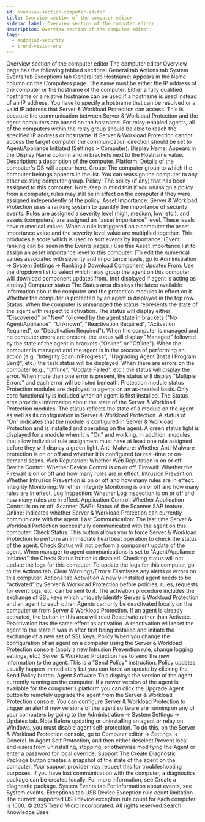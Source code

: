 ```yaml
---
id: overview-section-computer-editor
title: Overview section of the computer editor
sidebar_label: Overview section of the computer editor
description: Overview section of the computer editor
tags:
  - endpoint-security
  - trend-vision-one
---
```


 Overview section of the computer editor The computer editor Overview page has the following tabbed sections: General tab Actions tab System Events tab Exceptions tab General tab Hostname: Appears in the Name column on the Computers page. The name must be either the IP address of the computer or the hostname of the computer. Either a fully qualified hostname or a relative hostname can be used if a hostname is used instead of an IP address. You have to specify a hostname that can be resolved or a valid IP address that Server & Workload Protection can access. This is because the communication between Server & Workload Protection and the agent computers are based on the hostname. For relay-enabled agents, all of the computers within the relay group should be able to reach the specified IP address or hostname. If Server & Workload Protection cannot access the target computer the communication direction should be set to Agent/Appliance Initiated (Settings > Computer). Display Name: Appears in the Display Name column and in brackets next to the Hostname value. Description: a description of the computer. Platform: Details of the computer's OS will appear here. Group: The computer group to which the computer belongs appears in the list. You can reassign the computer to any other existing computer group. Policy: The policy (if any) that has been assigned to this computer. Note Keep in mind that if you unassign a policy from a computer, rules may still be in effect on the computer if they were assigned independently of the policy. Asset Importance: Server & Workload Protection uses a ranking system to quantify the importance of security events. Rules are assigned a severity level (high, medium, low, etc.), and assets (computers) are assigned an "asset importance" level. These levels have numerical values. When a rule is triggered on a computer the asset importance value and the severity level value are multiplied together. This produces a score which is used to sort events by importance. (Event ranking can be seen in the Events pages.) Use this Asset Importance list to assign an asset importance level to this computer. (To edit the numerical values associated with severity and importance levels, go to Administration → System Settings → Ranking.) Download Component Updates From: Use the dropdown list to select which relay group the agent on this computer will download component updates from. (not displayed if agent is acting as a relay.) Computer status The Status area displays the latest available information about the computer and the protection modules in effect on it. Whether the computer is protected by an agent is displayed in the top row. Status: When the computer is unmanaged the status represents the state of the agent with respect to activation. The status will display either "Discovered" or "New" followed by the agent state in brackets ("No Agent/Appliance", "Unknown", "Reactivation Required", "Activation Required", or "Deactivation Required"). When the computer is managed and no computer errors are present, the status will display "Managed" followed by the state of the agent in brackets ("Online" or "Offline"). When the computer is managed and the agent is in the process of performing an action (e.g. "Integrity Scan in Progress", "Upgrading Agent (Install Program Sent)", etc.) the task status will be displayed. When there are errors on the computer (e.g., "Offline", "Update Failed", etc.) the status will display the error. When more than one error is present, the status will display "Multiple Errors" and each error will be listed beneath. Protection module status Protection modules are deployed to agents on an as-needed basis. Only core functionality is included when an agent is first installed. The Status area provides information about the state of the Server & Workload Protection modules. The status reflects the state of a module on the agent as well as its configuration in Server & Workload Protection. A status of "On" indicates that the module is configured in Server & Workload Protection and is installed and operating on the agent. A green status light is displayed for a module when it is "On" and working. In addition, modules that allow individual rule assignment must have at least one rule assigned before they will display a green light. Anti-Malware: Whether Anti-Malware protection is on or off and whether it is configured for real-time or on-demand scans. Web Reputation: Whether Web Reputation is on or off. Device Control: Whether Device Control is on or off. Firewall: Whether the Firewall is on or off and how many rules are in effect. Intrusion Prevention: Whether Intrusion Prevention is on or off and how many rules are in effect. Integrity Monitoring: Whether Integrity Monitoring is on or off and how many rules are in effect. Log Inspection: Whether Log Inspection is on or off and how many rules are in effect. Application Control: Whether Application Control is on or off. Scanner (SAP): Status of the Scanner SAP feature. Online: Indicates whether Server & Workload Protection can currently communicate with the agent. Last Communication: The last time Server & Workload Protection successfully communicated with the agent on this computer. Check Status: This button allows you to force Server & Workload Protection to perform an immediate heartbeat operation to check the status of the agent. Check Status will not perform a component update of the agent. When manager to agent communications is set to "Agent/Appliance Initiated" the Check Status button is disabled. Checking status will not update the logs for this computer. To update the logs for this computer, go to the Actions tab. Clear Warnings/Errors: Dismisses any alerts or errors on this computer. Actions tab Activation A newly-installed agent needs to be "activated" by Server & Workload Protection before policies, rules, requests for event logs, etc. can be sent to it. The activation procedure includes the exchange of SSL keys which uniquely identify Server & Workload Protection and an agent to each other. Agents can only be deactivated locally on the computer or from Server & Workload Protection. If an agent is already activated, the button in this area will read Reactivate rather than Activate. Reactivation has the same effect as activation. A reactivation will reset the agent to the state it was in after first being installed and initiate the exchange of a new set of SSL keys. Policy When you change the configuration of an agent on a computer using the Server & Workload Protection console (apply a new Intrusion Prevention rule, change logging settings, etc.) Server & Workload Protection has to send the new information to the agent. This is a "Send Policy" instruction. Policy updates usually happen immediately but you can force an update by clicking the Send Policy button. Agent Software This displays the version of the agent currently running on the computer. If a newer version of the agent is available for the computer's platform you can click the Upgrade Agent button to remotely upgrade the agent from the Server & Workload Protection console. You can configure Server & Workload Protection to trigger an alert if new versions of the agent software are running on any of your computers by going to the Administration → System Settings → Updates tab. Note Before updating or uninstalling an agent or relay on Windows, you must disable agent self-protection. To do this, on the Server & Workload Protection console, go to Computer editor → Settings → General. In Agent Self Protection, and then either deselect Prevent local end-users from uninstalling, stopping, or otherwise modifying the Agent or enter a password for local override. Support The Create Diagnostic Package button creates a snapshot of the state of the agent on the computer. Your support provider may request this for troubleshooting purposes. If you have lost communication with the computer, a diagnostics package can be created locally. For more information, see Create a diagnostic package. System Events tab For information about events, see System events. Exceptions tab USB Device Exception rule count limitation The current supported USB device exception rule count for each computer is 1000. © 2025 Trend Micro Incorporated. All rights reserved.Search Knowledge Base